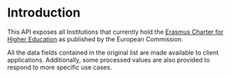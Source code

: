 # Introduction

This API exposes all Institutions that currently hold the [Erasmus Charter for Higher Education](https://erasmus-plus.ec.europa.eu/document/higher-education-institutions-holding-an-eche-2021-2027) as published by the European Commission.

All the data fields contained in the original list are made available to client applications. Additionally, some processed values are also provided to respond to more specific use cases.
